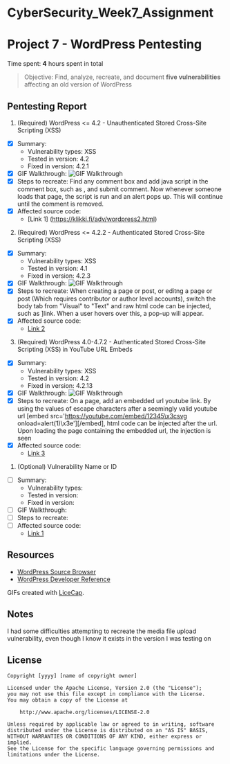 # CyberSecurity_Week7_Assignment
# Project 7 - WordPress Pentesting

Time spent: **4** hours spent in total

> Objective: Find, analyze, recreate, and document **five vulnerabilities** affecting an old version of WordPress

## Pentesting Report

1. (Required) WordPress <= 4.2 - Unauthenticated Stored Cross-Site Scripting (XSS)
  - [x] Summary: 
    - Vulnerability types: XSS
    - Tested in version: 4.2
    - Fixed in version: 4.2.1
  - [x] GIF Walkthrough: <img src='https://i.imgur.com/IOMh75W.gif' title='GIF Walkthrough' width='' alt='GIF Walkthrough' />
  - [x] Steps to recreate: Find any comment box and add java script in the comment box, such as <script>alert(document.cookie);</script>, and submit comment. Now whenever someone loads that page, the script is run and an alert pops up. This will continue until the comment is removed.
  - [x] Affected source code:
    - [Link 1] (https://klikki.fi/adv/wordpress2.html)
2. (Required) WordPress <= 4.2.2 - Authenticated Stored Cross-Site Scripting (XSS)
  - [x] Summary: 
    - Vulnerability types: XSS
    - Tested in version: 4.1
    - Fixed in version: 4.2.3
  - [x] GIF Walkthrough: <img src='https://i.imgur.com/5LPxxT3.gif' title='GIF Walkthrough' width='' alt='GIF Walkthrough' />
  - [x] Steps to recreate: When creating a page or post, or editng a page or post (Which requires contributor or author level accounts), switch the body tab from "Visual" to "Text" and raw html code can be injected, such as <a href="[caption code=">]</a><a title=" onmouseover=alert('test')  ">link</a>. When a user hovers over this, a pop-up will appear.
  - [x] Affected source code:
    - [Link 2](https://klikki.fi/adv/wordpress3.html)
3. (Required) WordPress 4.0-4.7.2 - Authenticated Stored Cross-Site Scripting (XSS) in YouTube URL Embeds
  - [x] Summary: 
    - Vulnerability types: XSS
    - Tested in version: 4.2
    - Fixed in version: 4.2.13
  - [x] GIF Walkthrough: <img src='https://i.imgur.com/o28w47Z.gif' title='GIF Walkthrough' width='' alt='GIF Walkthrough' />
  - [x] Steps to recreate: On a page, add an embedded url youtube link. By using the values of escape characters after a seemingly valid youtube url [embed src='https://youtube.com/embed/12345\x3csvg onload=alert(1)\x3e'][/embed], html code can be injected after the url. Upon loading the page containing the embedded url, the injection is seen
  - [x] Affected source code:
    - [Link 3](https://github.com/WordPress/WordPress/commit/419c8d97ce8df7d5004ee0b566bc5e095f0a6ca8)
1. (Optional) Vulnerability Name or ID
  - [ ] Summary: 
    - Vulnerability types:
    - Tested in version:
    - Fixed in version: 
  - [ ] GIF Walkthrough: 
  - [ ] Steps to recreate: 
  - [ ] Affected source code:
    - [Link 1](https://core.trac.wordpress.org/browser/tags/version/src/source_file.php)

## Resources

- [WordPress Source Browser](https://core.trac.wordpress.org/browser/)
- [WordPress Developer Reference](https://developer.wordpress.org/reference/)

GIFs created with [LiceCap](http://www.cockos.com/licecap/).

## Notes

I had some difficulties attempting to recreate the media file upload vulnerability, even though I know it exists in the version I was testing on

## License

    Copyright [yyyy] [name of copyright owner]

    Licensed under the Apache License, Version 2.0 (the "License");
    you may not use this file except in compliance with the License.
    You may obtain a copy of the License at

        http://www.apache.org/licenses/LICENSE-2.0

    Unless required by applicable law or agreed to in writing, software
    distributed under the License is distributed on an "AS IS" BASIS,
    WITHOUT WARRANTIES OR CONDITIONS OF ANY KIND, either express or implied.
    See the License for the specific language governing permissions and
    limitations under the License.